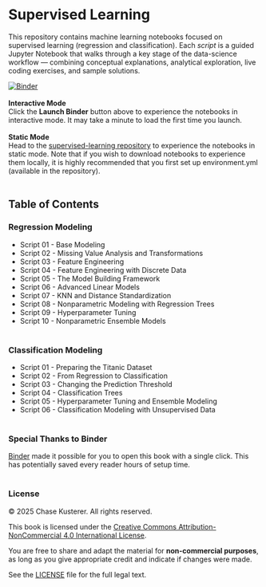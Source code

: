 # Supervised Learning
This repository contains machine learning notebooks focused on supervised learning (regression and classification). Each *script* is a guided Jupyter Notebook that walks through a key stage of the data-science workflow — combining conceptual explanations, analytical exploration, live coding exercises, and sample solutions.

[![Binder](https://mybinder.org/badge_logo.svg)](https://mybinder.org/v2/gh/chase-kusterer/supervised-learning/main?urlpath=tree&clear_cache=0)
<br><br>
**Interactive Mode**<br>
Click the **Launch Binder** button above to experience the notebooks in interactive mode. It may take a minute to load the first time you launch.
<br><br>
__**Static Mode**__<br>
Head to the <a href="https://github.com/chase-kusterer/supervised-learning/">supervised-learning repository</a> to experience the notebooks in static mode. Note that if you wish to download notebooks to experience them locally, it is highly recommended that you first set up environment.yml (available in the repository).
<br><br>

## Table of Contents
### Regression Modeling
- Script 01 - Base Modeling<br>
- Script 02 - Missing Value Analysis and Transformations<br>
- Script 03 - Feature Engineering<br>
- Script 04 - Feature Engineering with Discrete Data<br>
- Script 05 - The Model Building Framework<br>
- Script 06 - Advanced Linear Models<br>
- Script 07 - KNN and Distance Standardization<br>
- Script 08 - Nonparametric Modeling with Regression Trees<br>
- Script 09 - Hyperparameter Tuning<br>
- Script 10 - Nonparametric Ensemble Models<br><br>

### Classification Modeling
- Script 01 - Preparing the Titanic Dataset
- Script 02 - From Regression to Classification
- Script 03 - Changing the Prediction Threshold
- Script 04 - Classification Trees
- Script 05 - Hyperparameter Tuning and Ensemble Modeling
- Script 06 - Classification Modeling with Unsupervised Data
<br><br>

### Special Thanks to Binder
[Binder](https://mybinder.org/) made it possible for you to open this book with a single click. This has potentially saved every reader hours of setup time.
<br><br>

### License

© 2025 Chase Kusterer. All rights reserved.

This book is licensed under the 
[Creative Commons Attribution-NonCommercial 4.0 International License](https://creativecommons.org/licenses/by-nc/4.0/).

You are free to share and adapt the material for **non-commercial purposes**, 
as long as you give appropriate credit and indicate if changes were made.

See the [LICENSE](LICENSE) file for the full legal text.
